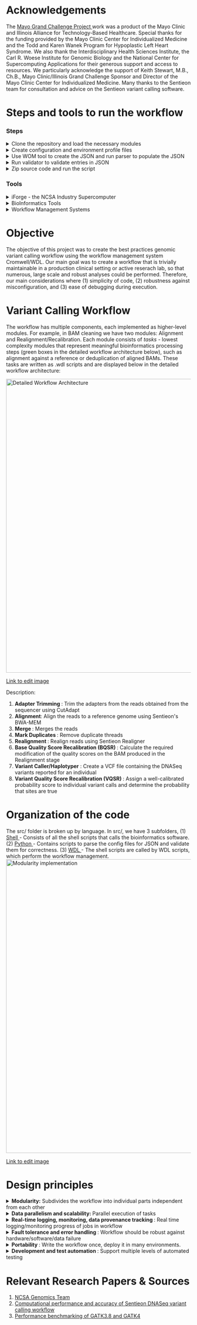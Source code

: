 # Acknowledgements

The <a href = "https://individualizedmedicineblog.mayoclinic.org/2017/08/31/the-grand-challenge-using-supercomputers-to-speed-diagnosis-and-treatment/"> Mayo Grand Challenge Project </a>  work was a product of the Mayo Clinic and Illinois Alliance for Technology-Based Healthcare. Special thanks for the funding provided by the Mayo Clinic Center for Individualized Medicine and the Todd and Karen Wanek Program for Hypoplastic Left Heart Syndrome. We also thank the Interdisciplinary Health Sciences Institute, the Carl R. Woese Institute for Genomic Biology and the National Center for Supercomputing Applications for their generous support and access to resources. We particularly acknowledge the support of Keith Stewart, M.B., Ch.B., Mayo Clinic/Illinois Grand Challenge Sponsor and Director of the Mayo Clinic Center for Individualized Medicine. Many thanks to the Sentieon team for consultation and advice on the Sentieon variant calling software.

# Steps and tools to run the workflow
### Steps
<details>
  <summary> 
   Clone the repository and load the necessary modules
  </summary>
  <br>
  a. Visit the MayomicsVC Repository and clone the repository as in the example given below:
  
  ```bash scripting
    git clone -b dev https://github.com/ncsa/MayomicsVC.git
  ```
  b. Load the necessary modules
  
This workflow requires the following tools to be installed in order to run the same, (1) Cromwell-34, (2) Java-1.8, and (3) Python-3.6.1. After installation, add the respective executable tool to the environmental $PATH variables

 </details>
 
 <details>
 <summary>
 Create configuration and environment profile files
  <br>
  </summary>
  <br>
  a. The user needs to provide certain input configuration files to describe the location of the data, tools, and the memory requirements, to be used in the workflow.
  
  ```bash scripting
  ## make a config directory
  mkdir Config
  cd Config
  
  ## input parameters
  touch run_info.txt
  
  ## file/software paths and options
  touch tool_info.txt
  
  ## sample names
  touch sample_info.txt
    
  ## memory info
  touch memory_info.txt
  ```
  
b. Sentieon requires a license to run. This license is a bash environmental variable, since the Sentieon commands are bash commands executed from within the pipeline. An "environmental" profile file is passed in with each task in the workflow, containing the Sentieon license environmental variable. Below are the environmental profile files that need to be present in the Config directory:

```bash scripting
ls Config/ | grep Profile

AlignEnvProfile.file 
BqsrEnvProfile.file 
DedupEnvProfile.file 
HaplotyperEnvProfile.file 
RealignEnvProfile.file
TrimEnvProfile.file 
VqsrEnvProfile.file 
```

</details>

<details>
<summary>
 Use WOM tool to create the JSON and run parser to populate the JSON
<br>
</summary>
  
a. WDL will use a json file to read in the locations data. The user first generates a json with the necessary input keys. The values will be added later.

```
mkdir Jsons
cd MayomicsVC
java -jar ${WOMTOOL} inputs MayomicsVC/src/wdl/GermlineMasterWorkflow.wdl
```
b. The JSON needs to be filled in with certain inputs and below given is an instance of the germline master workflow command:

```
cat ../Jsons/GermlineMasterWorkflow.json
{
"GermlineMasterWF.realign.RealignSoftMemLimit": "String",
"GermlineMasterWF.bqsr.DebugMode": "String",
....
"GermlineMasterWF.dedup.DedupSoftMemLimit": "String",
"GermlineMasterWF.merge.BashSharedFunctions": "File"
}
```

c. To run the parser to populate the JSON, run the following bash command:

```
 python src/python/config_parser.py -i ~/Config/run_info.txt -i ~/Config/sample_info.txt -i ~/Config/tool_info.txt --jsonTemplate ~/Jsons/<test_name>.json.tmpl -o ~/Jsons/<test_name>.json
```
</details>

<details>
<summary>
Run validator to validate entries in JSON
<br>
</summary>
Cromwell expects from the WDL file the variable types of the input variables in order to run the workflow successfully. Hence, we have written another python script to pass into the newly filled-in json file, and the key_types file from the repository:
  
```
python MayomicsVC/src/python/key_validator.py -i Jsons
/GermlineMasterWorkflow.FilledIn.json --KeyTypeFile MayomicsVC/key_types.
json
```

</details>

<details>
<summary>
Zip source code and run the script
<br>
</summary>
  
a. In order for Cromwell to know the paths to the task scripts, it is necessary to point to the scripts when executing the entire workflow and this is done by zipping the source code.

```
zip -r MayomicsVC.zip MayomicsVC
```
b. To run the germline workflow, execute the below command:  
```  
java -jar ${CROMWELL} run ./MayomicsVC/src/wdl/GermlineMasterWorkflow.wdl -i Jsons/GermlineMasterWorkflow.FilledIn.json -p MayomicsVC.zip
```
The outputs will be present in the delivery folder.
</details>

### Tools 
<details>
   <summary>
     iForge - the NCSA Industry Supercomputer <br>
  </summary>
        • Intel "Skylake" Xeon Gold 6148 <br>
        • 20-core CPU, 2.4 GHz <br>
        • Dual-CPU motherboard <br>
        • Total cores: 40 <br>
        • 192 GB RAM, 2666 MHz <br> 
        • Storage: 4+ PB <br>
        • IBM GPFS ver. 4 with custom metadata acceleration <br>
        • EDR lnfiniband, 100 GB/sec bandwidth, 100 ns latency <br>
        • WAN: 80 GB/sec <br>
        • OS: Red Hat Enterprise Linux 6 <br>
</details>

<details>
  <summary>
  BioInformatics Tools
  </summary> 
  
  <summary>
  <b> Germline</b>
  </summary>
  • <a href ="https://www.sentieon.com/"> <b> Sentieon </b> </a>: sentieon-genomics-201808 software package for secondary DNA analysis
  
  • <a href ="https://cutadapt.readthedocs.io/en/stable/"> <b> Cutadapt </b> </a>: software to remove adapter sequences
  
  • <a href = "https://software.broadinstitute.org/gatk/"> <b> GATK </b> </a>
  
  <summary>
  <b> Somatic </b>
  </summary>
  
  • Mutect  
  • Manta   
  • Strelka
  
  </details>
 
 <details>
  <summary>
    Workflow Management Systems 
  </summary>
  <a href = "https://software.broadinstitute.org/wdl/"> Cromwell/WDL <a>
    </details>                                                                                             

# Objective

The objective of this project was to create the best practices genomic variant calling workflow using the workflow management system Cromwell/WDL. Our main goal was to create a workflow that is trivially maintainable in a production clinical setting or active reserach lab, so that numerous, large scale and robust analyses could be performed. Therefore, our main considerations where (1) simplicity of code, (2) robustness against misconfiguration, and (3) ease of debugging during execution.
 
# Variant Calling Workflow

The workflow has multiple components, each implemented as higher-level modules. For example, in BAM cleaning we have two modules: Alignment and Realignment/Recalibration. Each module consists of *tasks* - lowest complexity modules that represent meaningful bioinformatics processing steps (green boxes in the detailed workflow architecture below), such as alignment against a reference or deduplication of aligned BAMs. These tasks are written as .wdl scripts and are displayed below in the detailed workflow architecture:

<img src="https://user-images.githubusercontent.com/43070131/52230023-fa7b8c00-287b-11e9-82d1-2dd6146a1f3b.PNG" alt="Detailed Workflow Architecture" width="800">

<a href ="https://drive.google.com/file/d/1KpT3hou8Sb4zK4M5HzaWF2_7RLUqtWee/view?usp=sharing"> Link to edit image </a>

Description:
1. <b> Adapter Trimming </b>: Trim the adapters from the reads obtained from the sequencer using CutAdapt
2. <b> Alignment</b>: Align the reads to a reference genome using Sentieon's BWA-MEM
3. <b> Merge </b>: Merges the reads
3. <b> Mark Duplicates </b>: Remove duplicate threads
4. <b> Realignment </b>: Realign reads using Sentieon Realigner
5. <b> Base Quality Score Recalibration (BQSR) </b>: Calculate the required modification of the quality scores on the BAM produced in the Realignment stage
6. <b> Variant Caller/Haplotyper</b> : Create a VCF file containing the DNASeq variants reported for an individual
7. <b> Variant Quality Score Recalibration (VQSR) </b>: Assign a well-calibrated probability score to individual variant calls and determine the probability that sites are true

# Organization of the code

The src/ folder is broken up by language. In src/, we have 3 subfolders, (1) <a href ="https://github.com/ncsa/MayomicsVC/blob/master/src/shell/README.md"> Shell </a> - Consists of all the shell scripts that calls the bioinformatics software.  (2) <a href = "https://github.com/ncsa/MayomicsVC/blob/master/src/python/README.md"> Python </a> - Contains scripts to parse the config files for JSON and validate them for correctness. (3) <a href ="https://github.com/ncsa/MayomicsVC/blob/master/src/wdl/README.md"> WDL </a> - The shell scripts are called by WDL scripts, which perform the workflow management.
<img src="https://user-images.githubusercontent.com/43070131/57941976-f2c57d80-7895-11e9-8bae-1b6e4e9721ae.png" alt="Modularity implementation" width="800"> 

<a href ="https://drive.google.com/file/d/1KpT3hou8Sb4zK4M5HzaWF2_7RLUqtWee/view?usp=sharing">Link to edit image </a>

# Design principles

<details>
<summary>
 <b>Modularity:</b> Subdivides the workflow into individual parts independent from each other
 
 </summary>
Due to the complexity of the variant calling workflow, we break it up into modules to make it as easy to develop and maintain as possible. Thus, each bioinformatics step is its own module. WDL makes this easy by defining "tasks" and "workflows." Tasks
in our case wrap individual bioinformatics steps. These individual tasks are strung together into a master workflow: e.g. Germline or Somatic.

Below are the reasons for a modular design:
* Flexibility:
    * Can execute any part of the workflow
    * Useful for testing or after failure
    * Can swap tools in and out for every task based on user's choice
* Optimal resource utilization: can specify ideal number of nodes, walltime, etc. for every stage
* Maintainability: 
    * Can edit modules without breaking the rest of the workflow 
    * Modules like QC and user notification, which serve as plug-ins for other modules, can be changed without updating multiple places       in the workflow
The sections below explain in detail the implementation and benefits of our approach.
</details>

<details>
 <summary>
  <b> Data parallelism and scalability: </b> Parallel execution of tasks
 </summary>
Normally, the variant calling workflow must support repetitive fans and merges in the code (conditional on user choice in the runfile):
 
* Splitting of the input sequencing data into chunks, performing alignment in parallel on all chunks, 
and merging the aligned files per sample for sorting and deduplication
* Splitting of aligned/deduped BAMs for parallel realignment and recalibration per chromosome.

This is because GATK3 was not fast enough to work on a whole human genome without chunking, whereas the Sentieon variant calling implementation is very fast. Thus, we chose to keep the workflow very simple for maintainability. We do not chunk the input fastq. The workflow is implemented on a per sample basis and trimming and alignment are performed in parallel on multiple lanes. Cromwell takes care of parallelization and scalability behind the scences. We provision user control of threading and memory options for every step.
</details>

<details>
 <summary>
  <b> Real-time logging, monitoring, data provenance tracking </b>: Real time logging/monitoring progress of jobs in workflow
 </summary>

At any moment during the run, the analyst should be able to assess:

* Which stage of the workflow is running for every sample batch 
* Which samples may have failed and why 

Additionally, a well-structured post-analysis record of all events 
executed on each sample is necessary to ensure reproducibility of 
the analysis. 

Cromwell provides for most of these via the output folder structure and logs. We have added an extra layer of logging and error reporting, described below in implementation.
</details>

<details>
 <summary>
  <b> Fault tolerance and error handling </b> : Workflow should be robust against hardware/software/data failure
 
 </summary>
 
The workflow should:

* Give the user the option to fail or continue the whole workflow when something goes wrong with one of the samples
* Have the ability to move a task to a spare node in the event of hardware failure.

The latter is a function of Cromwell, but the workflow should support it by requesting a few extra nodes (beyond the nodes required based on user specifications).

To prevent avoidable failures and resource waste, the workflow should: 

* Check that all the sample files exist and have nonzero size before the workflow runs
* Check that all executables exist and have the right permissions before the workflow runs
* After running each module, check that output was actualy produced and has nonzero size
* Perform QC on each output file, write results into log, give user option to continue even if QC failed.

</details>

<details>
 <summary>
  <b> Portability </b> : Write the workflow once, deploy it in many environments.
 
 </summary>

For a workflow as complex as genomic variant calling, having to change and adapt for each different cluster is extremely 
counterproductive. Hence, the workflow should be able to port smoothly among the following three kinds of systems:
 
* grid clusters with PBS Torque
* grid clusters with OGE
* AWS

</details>

<details>
 <summary>
  <b>Development and test automation </b>: Support multiple levels of automated testing

</summary>
 
The workflow should be constructed in such a way as to support the below testing activities:
 
* Individual task testing on each task
* Integration testing for each codepath in each workflow stage
* Integration testing for the main (i.e. most used) codepath in the workflow
 </details>

# Relevant Research Papers & Sources
1. <a href = "https://wiki.ncsa.illinois.edu/display/LH/HPC+for+Computational+Genomics"> NCSA Genomics Team</a>
2. <a href = "https://www.biorxiv.org/content/10.1101/396325v1"> Computational performance and accuracy of Sentieon DNASeq variant calling workflow </a>
3. <a href = "https://www.biorxiv.org/content/10.1101/348565v1"> Performance benchmarking of GATK3.8 and GATK4 </a>
